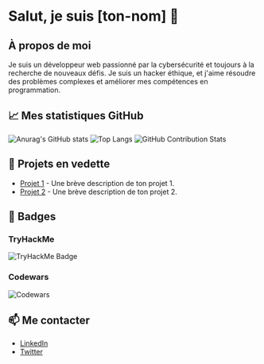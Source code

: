 # Salut, je suis [ton-nom] 👋

## À propos de moi

Je suis un développeur web passionné par la cybersécurité et toujours à la recherche de nouveaux défis. Je suis un hacker éthique, et j'aime résoudre des problèmes complexes et améliorer mes compétences en programmation.

## 📈 Mes statistiques GitHub

![Anurag's GitHub stats](https://github-readme-stats.vercel.app/api?username=Korblen&show_icons=true&theme=radical)
![Top Langs](https://github-readme-stats.vercel.app/api/top-langs/?username=Korblen&layout=compact&theme=radical)
![GitHub Contribution Stats](https://github-contribution-stats.vercel.app/api/?username=ton-Korblen)

## 🌟 Projets en vedette

- [Projet 1](https://github.com/ton-utilisateur/projet-1) - Une brève description de ton projet 1.
- [Projet 2](https://github.com/ton-utilisateur/projet-2) - Une brève description de ton projet 2.

## 🏅 Badges

### TryHackMe

![TryHackMe Badge](https://tryhackme.com/badge/ton-utilisateur.png)

### Codewars

![Codewars](https://www.codewars.com/users/ton-utilisateur/badges/large)

## 📫 Me contacter

- [LinkedIn](https://www.linkedin.com/in/ton-utilisateur)
- [Twitter](https://twitter.com/ton-utilisateur)
